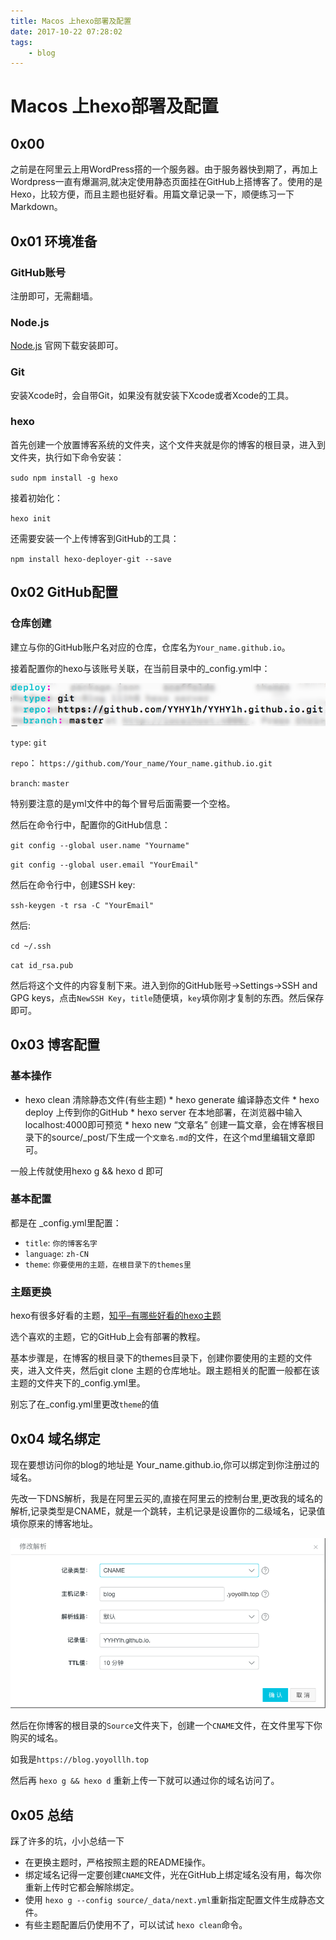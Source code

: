 ```yaml
---
title: Macos 上hexo部署及配置
date: 2017-10-22 07:28:02
tags: 
    - blog
---
```


# Macos 上hexo部署及配置

## 0x00

之前是在阿里云上用WordPress搭的一个服务器。由于服务器快到期了，再加上Wordpress一直有爆漏洞,就决定使用静态页面挂在GitHub上搭博客了。使用的是Hexo，比较方便，而且主题也挺好看。用篇文章记录一下，顺便练习一下Markdown。

## 0x01 环境准备

### GitHub账号

注册即可，无需翻墙。

### Node.js

[Node.js](http://nodejs.cn/download/ "Node.js") 官网下载安装即可。

### Git

安装Xcode时，会自带Git，如果没有就安装下Xcode或者Xcode的工具。

### hexo

首先创建一个放置博客系统的文件夹，这个文件夹就是你的博客的根目录，进入到文件夹，执行如下命令安装：

`sudo npm install -g hexo`

接着初始化：

`hexo init`

还需要安装一个上传博客到GitHub的工具：

`npm install hexo-deployer-git --save`

## 0x02 GitHub配置

### 仓库创建

建立与你的GitHub账户名对应的仓库，仓库名为`Your_name.github.io`。

接着配置你的hexo与该账号关联，在当前目录中的\_config.yml中：

![](/img/hexoblog/1.png)

`type`: `git`

`repo`： `https://github.com/Your_name/Your_name.github.io.git`

`branch`: `master`

特别要注意的是yml文件中的每个冒号后面需要一个空格。

然后在命令行中，配置你的GitHub信息：

`git config --global user.name "Yourname"`

`git config --global user.email "YourEmail"`

然后在命令行中，创建SSH key:

`ssh-keygen -t rsa -C "YourEmail"`

然后:

`cd ~/.ssh`

`cat id_rsa.pub`

然后将这个文件的内容复制下来。进入到你的GitHub账号->Settings->SSH and GPG keys，点击`NewSSH Key`，`title`随便填，`key`填你刚才复制的东西。然后保存即可。

## 0x03 博客配置

### 基本操作

-   hexo clean 清除静态文件(有些主题)
    \*   hexo generate 编译静态文件
    \*   hexo deploy 上传到你的GitHub
    \*   hexo server 在本地部署，在浏览器中输入localhost:4000即可预览
    \*   hexo new “文章名” 创建一篇文章，会在博客根目录下的source/\_post/下生成一个`文章名.md`的文件，在这个md里编辑文章即可。

一般上传就使用hexo g && hexo d 即可

### 基本配置

都是在 \_config.yml里配置：

-   `title`: `你的博客名字`
-   `language`: `zh-CN`
-   `theme`: `你要使用的主题，在根目录下的themes里`

### 主题更换

hexo有很多好看的主题，[知乎–有哪些好看的hexo主题](https://www.zhihu.com/question/24422335 "知乎–有哪些好看的hexo主题")

选个喜欢的主题，它的GitHub上会有部署的教程。

基本步骤是，在博客的根目录下的themes目录下，创建你要使用的主题的文件夹，进入文件夹，然后git clone 主题的仓库地址。跟主题相关的配置一般都在该主题的文件夹下的\_config.yml里。

别忘了在\_config.yml里更改`theme`的值

## 0x04 域名绑定

现在要想访问你的blog的地址是 Your\_name.github.io,你可以绑定到你注册过的域名。

先改一下DNS解析，我是在阿里云买的,直接在阿里云的控制台里,更改我的域名的解析,记录类型是CNAME，就是一个跳转，主机记录是设置你的二级域名，记录值填你原来的博客地址。

![](/img/hexoblog/2.png)

然后在你博客的根目录的`Source`文件夹下，创建一个`CNAME`文件，在文件里写下你购买的域名。

如我是`https://blog.yoyolllh.top`

然后再 `hexo g && hexo d` 重新上传一下就可以通过你的域名访问了。

## 0x05 总结

踩了许多的坑，小小总结一下

-   在更换主题时，严格按照主题的README操作。
-   绑定域名记得一定要创建`CNAME`文件，光在GitHub上绑定域名没有用，每次你重新上传时它都会解除绑定。
-   使用 `hexo g --config source/_data/next.yml`重新指定配置文件生成静态文件。
-   有些主题配置后仍使用不了，可以试试 `hexo clean`命令。

